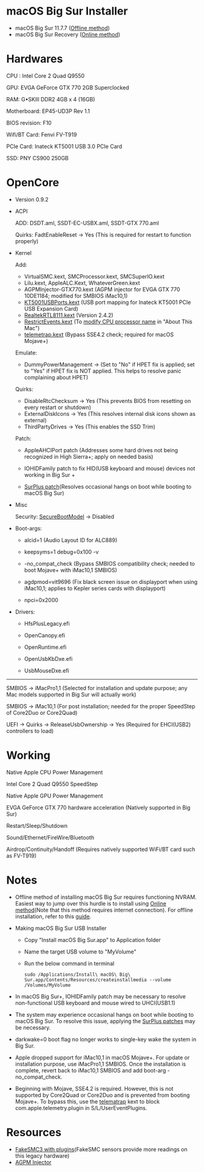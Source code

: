 # macOS Big Sur Installer

  - macOS Big Sur 11.7.7 ([Offline method](https://github.com/AppleBreak1/EP45-UD3P-Customac/blob/main/7.%20Miscellaneous/Offline%20Installation%20Method%20for%20Big%20Sur.md))
  - macOS Big Sur Recovery ([Online method](https://dortania.github.io/OpenCore-Install-Guide/installer-guide/mac-install-recovery.html)) 

# Hardwares

CPU : Intel Core 2 Quad Q9550

GPU: EVGA GeForce GTX 770 2GB Superclocked 

RAM: G•SKIll DDR2 4GB x 4 (16GB)

Motherboard: EP45-UD3P Rev 1.1

BIOS revision: F10

Wifi/BT Card: Fenvi FV-T919 

PCIe Card: Inateck KT5001 USB 3.0 PCIe Card 

SSD: PNY CS900 250GB 


# OpenCore 

- Version 0.9.2

- ACPI

    ADD: DSDT.aml, SSDT-EC-USBX.aml, SSDT-GTX 770.aml

    Quirks: FadtEnableReset -> Yes (This is required for restart to function properly)

- Kernel 
   
   Add:
   
     - VirtualSMC.kext, SMCProcessor.kext, SMCSuperIO.kext
     - Lilu.kext, AppleALC.Kext, WhateverGreen.kext
     - AGPMInjector-GTX770.kext (AGPM injector for EVGA GTX 770 10DE1184; modified for SMBIOS iMac10,1)
     - [KT5001USBPorts.kext](https://github.com/AppleBreak1/EP45-UD3P-Customac/tree/main/5.%20Inateck%20KT5001%20PCIe%20USB%203.0%20Card) (USB port mapping for Inateck KT5001 PCIe USB Expansion Card)
     - [RealtekRTL8111.kext](https://github.com/Mieze/RTL8111_driver_for_OS_X) (Version 2.4.2)
     - [RestrictEvents.kext](https://github.com/acidanthera/RestrictEvents) (To [modify CPU processor name](https://github.com/AppleBreak1/EP45-UD3P-Customac/blob/main/7.%20Miscellaneous/Misc.md) in "About This Mac")
     - [telemetrap.kext](https://forums.macrumors.com/threads/mp3-1-others-sse-4-2-emulation-to-enable-amd-metal-driver.2206682/post-28447707) (Bypass SSE4.2 check; required for macOS Mojave+)

    Emulate:

     - DummyPowerManagement -> (Set to "No" if HPET fix is applied; set to "Yes" if HPET fix is NOT applied. This helps to resolve panic complaining about HPET)
        
    Quirks: 
     
     - DisableRtcChecksum -> Yes (This prevents BIOS from resetting on every restart or shutdown)
     - ExternalDiskIcons -> Yes (This resolves internal disk icons shown as external)
     - ThirdPartyDrives -> Yes (This enables the SSD Trim)
    
    Patch:
    
     - AppleAHCIPort patch (Addresses some hard drives not being recognized in High Sierra+; apply on needed basis) 
     
     - IOHIDFamily patch to fix HID(USB keyboard and mouse) devices not working in Big Sur +

     - [SurPlus patch](https://github.com/reenigneorcim/SurPlus)(Resolves occasional hangs on boot while booting to macOS Big Sur)
- Misc
    
    Security: [SecureBootModel](https://dortania.github.io/OpenCore-Post-Install/universal/security/applesecureboot.html#dmgloading) -> Disabled
      
- Boot-args:

     - alcid=1 (Audio Layout ID for ALC889)
     
     - keepsyms=1 debug=0x100 -v
          
     - -no_compat_check (Bypass SMBIOS compatibility check; needed to boot Mojave+ with iMac10,1 SMBIOS)
     
     - agdpmod=vit9696 (Fix black screen issue on displayport when using iMac10,1; applies to Kepler series cards with displayport)
     
     - npci=0x2000        
     
- Drivers:

     - HfsPlusLegacy.efi

     - OpenCanopy.efi

     - OpenRuntime.efi

     - OpenUsbKbDxe.efi

     - UsbMouseDxe.efi

___

SMBIOS -> iMacPro1,1 (Selected for installation and update purpose; any Mac models supported in Big Sur will actually work)

SMBIOS -> iMac10,1 (For post installation; needed for the proper SpeedStep of Core2Duo or Core2Quad) 

UEFI -> Quirks -> ReleaseUsbOwnership -> Yes (Required for EHCI(USB2) controllers to load)


# Working

Native Apple CPU Power Management

Intel Core 2 Quad Q9550 SpeedStep

Native Apple GPU Power Management

EVGA GeForce GTX 770 hardware acceleration (Natively supported in Big Sur)

Restart/Sleep/Shutdown

Sound/Ethernet/FireWire/Bluetooth

Airdrop/Continuity/Handoff (Requires natively supported WiFi/BT card such as FV-T919)


# Notes

- Offline method of installing macOS Big Sur requires functioning NVRAM. Easiest way to jump over this hurdle is to install using [Online method]( https://dortania.github.io/OpenCore-Install-Guide/installer-guide/mac-install-recovery.html)(Note that this method requires internet connection).  For offline installation, refer to this [guide](https://github.com/AppleBreak1/EP45-UD3P-Customac/blob/main/7.%20Miscellaneous/Offline%20Installation%20Method%20for%20Big%20Sur.md).

- Making macOS Big Sur USB Installer

  - Copy "Install macOS Big Sur.app" to Application folder

  - Name the target USB volume to "MyVolume"

  - Run the below command in terminal
  
        sudo /Applications/Install\ macOS\ Big\ Sur.app/Contents/Resources/createinstallmedia --volume /Volumes/MyVolume
        
- In macOS Big Sur+, IOHIDFamily patch may be necessary to resolve non-functional USB keyboard and mouse wired to UHCI(USB1.1)

- The system may experience occasional hangs on boot while booting to macOS Big Sur. To resolve this issue, applying the [SurPlus patches](https://github.com/reenigneorcim/SurPlus) may be necessary.       

- darkwake=0 boot flag no longer works to single-key wake the system in Big Sur.
              
- Apple dropped support for iMac10,1 in macOS Mojave+. For update or installation purpose, use iMacPro1,1 SMBIOS. Once the installation is complete, revert back to iMac10,1 SMBIOS and add boot-arg -no_compat_check.

- Beginning with Mojave, SSE4.2 is required. However, this is not supported by Core2Quad or Core2Duo and is prevented from booting Mojave+. To bypass this, use the [telematrap](https://forums.macrumors.com/threads/mp3-1-others-sse-4-2-emulation-to-enable-amd-metal-driver.2206682/post-28447707) kext to block com.apple.telemetry.plugin in S/L/UserEventPlugins.


 
# Resources
- [FakeSMC3 with plugins](https://github.com/CloverHackyColor/FakeSMC3_with_plugins)(FakeSMC sensors provide more readings on this legacy hardware)
- [AGPM Injector](https://github.com/Pavo-IM/AGPMInjector)



